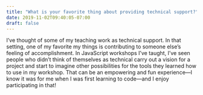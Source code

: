 ```yaml
---
title: "What is your favorite thing about providing technical support?"
date: 2019-11-02T09:40:05-07:00
draft: false
---
```


I’ve thought of some of my teaching work as technical support. In that setting, one of my favorite my things is contributing to someone else’s feeling of accomplishment. In JavaScript workshops I’ve taught, I’ve seen people who didn’t think of themselves as technical carry out a vision for a project and start to imagine other possibilities for the tools they learned how to use in my workshop. That can be an empowering and fun experience—I know it was for me when I was first learning to code—and I enjoy participating in that!

